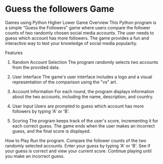 # Guess the followers Game
Games using Python
Higher Lower Game
Overview
This Python program is a simple "Guess the Followers" game where users compare the follower counts of two randomly chosen social media accounts. The user needs to guess which account has more followers. The game provides a fun and interactive way to test your knowledge of social media popularity.

Features
1. Random Account Selection
The program randomly selects two accounts from the provided data.

2. User Interface
The game's user interface includes a logo and a visual representation of the comparison using the "vs" art.

3. Account Information
For each round, the program displays information about the two accounts, including the name, description, and country.

4. User Input
Users are prompted to guess which account has more followers by typing 'A' or 'B'.

5. Scoring
The program keeps track of the user's score, incrementing it for each correct guess. The game ends when the user makes an incorrect guess, and the final score is displayed.

How to Play
Run the program.
Compare the follower counts of the two randomly selected accounts.
Enter your guess by typing 'A' or 'B'.
See if your guess is correct and view your current score.
Continue playing until you make an incorrect guess.
